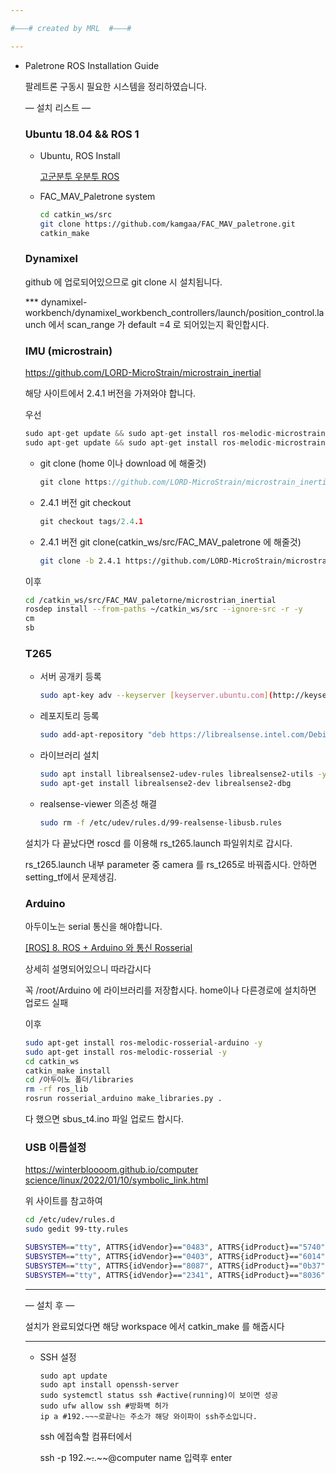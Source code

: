 ```yaml
---

#———# created by MRL  #———#

---
```


- Paletrone ROS Installation Guide
    
    팔레트론 구동시 필요한 시스템을 정리하였습니다.
    
    — 설치 리스트 —
    
    ### Ubuntu 18.04 && ROS 1
    
    - Ubuntu, ROS Install
        
        [고군분투 우분투 ROS ](https://www.notion.so/ROS-1d414c59e64e4e69874693e0f7db9048?pvs=21)
        
    - FAC_MAV_Paletrone system
        
        ```bash
        cd catkin_ws/src
        git clone https://github.com/kamgaa/FAC_MAV_paletrone.git
        catkin_make
        ```
        
    
    ### Dynamixel
    
    github 에 업로되어있으므로 git clone 시 설치됩니다. 
    
    *** dynamixel-workbench/dynamixel_workbench_controllers/launch/position_control.launch 에서 scan_range 가 default =4 로 되어있는지 확인합시다. 
    
    ### IMU (microstrain)
    
    https://github.com/LORD-MicroStrain/microstrain_inertial
    
    해당 사이트에서 2.4.1 버전을 가져와야 합니다. 
    
    우선
    
    ```cpp
    sudo apt-get update && sudo apt-get install ros-melodic-microstrain-inertial-driver -y
    sudo apt-get update && sudo apt-get install ros-melodic-microstrain-inertial-rqt -y
    ```
    
    - git clone (home 이나 download 에 해줄것)
        
        ```cpp
        git clone https://github.com/LORD-MicroStrain/microstrain_inertial.git
        ```
        
    - 2.4.1 버전 git checkout
        
        ```cpp
        git checkout tags/2.4.1
        ```
        
    - 2.4.1 버전 git clone(catkin_ws/src/FAC_MAV_paletrone 에 해줄것)
        
        ```bash
        git clone -b 2.4.1 https://github.com/LORD-MicroStrain/microstrain_inertial.git
        ```
        
    
    이후 
    
    ```bash
    cd /catkin_ws/src/FAC_MAV_paletorne/microstrian_inertial
    rosdep install --from-paths ~/catkin_ws/src --ignore-src -r -y
    cm
    sb
    ```
    
    ### T265
    
    - 서버 공개키 등록
        
        ```bash
        sudo apt-key adv --keyserver [keyserver.ubuntu.com](http://keyserver.ubuntu.com/) --recv-key F6E65AC044F831AC80A06380C8B3A55A6F3EFCDE || sudo apt-key adv --keyserver hkp://keyserver.ubuntu.com:80 --recv-key F6E65AC044F831AC80A06380C8B3A55A6F3EFCDE
        ```
        
    - 레포지토리 등록
        
        ```bash
        sudo add-apt-repository "deb https://librealsense.intel.com/Debian/apt-repo bionic main" -u
        ```
        
    - 라이브러리 설치
        
        ```bash
        sudo apt install librealsense2-udev-rules librealsense2-utils -y
        sudo apt-get install librealsense2-dev librealsense2-dbg
        ```
        
    
    - realsense-viewer 의존성 해결
        
        ```bash
        sudo rm -f /etc/udev/rules.d/99-realsense-libusb.rules
        ```
        
    
    설치가 다 끝났다면 roscd 를 이용해 rs_t265.launch 파일위치로 갑시다.
    
    rs_t265.launch 내부 parameter 중 camera 를 rs_t265로 바꿔줍시다. 안하면 setting_tf에서 문제생김.
    
    ### Arduino
    
    아두이노는 serial 통신을 해야합니다.  
    
    [[ROS] 8. ROS + Arduino 와 통신 Rosserial](https://95mkr.tistory.com/entry/ROS8)
    
    상세히 설명되어있으니 따라갑시다
    
    꼭 /root/Arduino 에 라이브러리를 저장합시다. home이나 다른경로에 설치하면 업로드 실패
    
    이후
    
    ```bash
    sudo apt-get install ros-melodic-rosserial-arduino -y
    sudo apt-get install ros-melodic-rosserial -y
    cd catkin_ws
    catkin_make install
    cd /아두이노 폴더/libraries
    rm -rf ros_lib
    rosrun rosserial_arduino make_libraries.py .
    ```
    
    다 했으면 sbus_t4.ino 파일 업로드 합시다. 
    
    ### USB 이름설정
    
    [https://winterbloooom.github.io/computer science/linux/2022/01/10/symbolic_link.html](https://winterbloooom.github.io/computer%20science/linux/2022/01/10/symbolic_link.html)
    
    위 사이트를 참고하여
    
    ```bash
    cd /etc/udev/rules.d
    sudo gedit 99-tty.rules
    ```
    
    ```bash
    SUBSYSTEM=="tty", ATTRS{idVendor}=="0483", ATTRS{idProduct}=="5740", ATTRS{serial}=="0000__6253.98756", SYMLINK+="ttyIMU"
    SUBSYSTEM=="tty", ATTRS{idVendor}=="0403", ATTRS{idProduct}=="6014", ATTRS{serial}=="FT6Z5HG3", SYMLINK+="ttyU2D2" // not same as LP V1(FT2N06T2)
    SUBSYSTEM=="tty", ATTRS{idVendor}=="8087", ATTRS{idProduct}=="0b37", SYMLINK+="ttyT265"
    SUBSYSTEM=="tty", ATTRS{idVendor}=="2341", ATTRS{idProduct}=="8036", SYMLINK+="ttyARDUINO"
    
    ```
    
    ---
    
    
    — 설치 후 —
    
    설치가 완료되었다면 해당 workspace 에서 catkin_make 를 해줍시다
    
    ---
    
    - SSH 설정
        
        ```
        sudo apt update
        sudo apt install openssh-server
        sudo systemctl status ssh #active(running)이 보이면 성공
        sudo ufw allow ssh #방화벽 허가
        ip a #192.~~~로끝나는 주소가 해당 와이파이 ssh주소입니다. 
        ```
        
        ssh 에접속할 컴퓨터에서 
        
        ssh -p 192.~~~.~~.~~@computer name 입력후 enter
